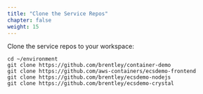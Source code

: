 ```yaml
---
title: "Clone the Service Repos"
chapter: false
weight: 15
---
```


Clone the service repos to your workspace:

```
cd ~/environment
git clone https://github.com/brentley/container-demo
git clone https://github.com/aws-containers/ecsdemo-frontend
git clone https://github.com/brentley/ecsdemo-nodejs
git clone https://github.com/brentley/ecsdemo-crystal
```
